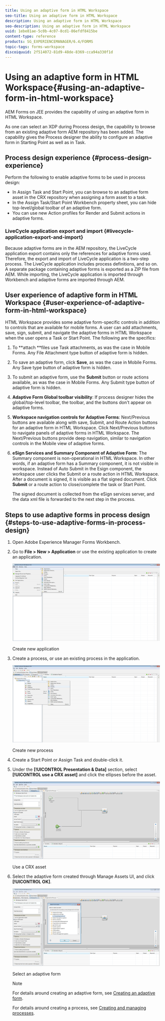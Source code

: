 ```yaml
---
title: Using an adaptive form in HTML Workspace
seo-title: Using an adaptive form in HTML Workspace
description: Using an adaptive form in HTML Workspace
seo-description: Using an adaptive form in HTML Workspace
uuid: 1ebe81ae-5c0b-4c07-8cd1-86efdf8415be
content-type: reference
products: SG_EXPERIENCEMANAGER/6.4/FORMS
topic-tags: forms-workspace
discoiquuid: 2f514072-81d9-48de-8369-cca94a330f1d
---
```


# Using an adaptive form in HTML Workspace{#using-an-adaptive-form-in-html-workspace}

AEM Forms on JEE provides the capability of using an adaptive form in HTML Workspace.

As one can select an XDP during Process design, the capability to browse from an existing adaptive form AEM repository has been added. The capability gives the Process designer the ability to configure an adaptive form in Starting Point as well as in Task.

## Process design experience {#process-design-experience}

Perform the following to enable adaptive forms to be used in process design:

* In Assign Task and Start Point, you can browse to an adaptive form asset in the CRX repository when assigning a form asset to a task.
* In the Assign Task/Start Point Workbench property sheet, you can hide top-level/global toolbar of an adaptive form.
* You can use new Action profiles for Render and Submit actions in adaptive forms.

### LiveCycle application export and import {#livecycle-application-export-and-import}

Because adaptive forms are in the AEM repository, the LiveCycle application export contains only the references for adaptive forms used. Therefore, the export and import of LiveCycle application is a two-step process. The LiveCycle application includes process definitions, and so on. A separate package containing adaptive forms is exported as a ZIP file from AEM. While importing, the LiveCycle application is imported through Workbench and adaptive forms are imported through AEM.

## User experience of adaptive form in HTML Workspace {#user-experience-of-adaptive-form-in-html-workspace}

HTML Workspace provides some adaptive form-specific controls in addition to controls that are available for mobile forms. A user can add attachments, save, sign, submit, and navigate the adaptive forms in HTML Workspace when the user opens a Task or Start Point. The following are the specifics:

1. To **attach **files use Task attachments, as was the case in Mobile Forms. Any File Attachment type button of adaptive form is hidden.  

1. To save an adaptive form, click **Save**, as was the case in Mobile Forms. Any Save type button of adaptive form is hidden.  

1. To submit an adaptive form, use the **Submit** button or route actions available, as was the case in Mobile Forms. Any Submit type button of adaptive form is hidden.  

1. **Adaptive Form Global toolbar visibility**: If process designer hides the global/top-level toolbar, the toolbar, and the buttons don't appear on adaptive forms.  

1. **Workspace navigation controls for Adaptive Forms**: Next/Previous buttons are available along with save, Submit, and Route Action buttons for an adaptive form in HTML Workspace. Click Next/Previous buttons to navigate panels of adaptive forms in HTML Workspace. The Next/Previous buttons provide deep navigation, similar to navigation controls in the Mobile view of adaptive forms.  

1. **eSign Services and Summary Component of Adaptive Form**: The Summary component is non-operational in HTML Workspace. In other words, if an adaptive form has a Summary component, it is not visible in workspace. Instead of Auto Submit in the Esign component, the workspace user clicks the Submit or a route action in HTML Workspace. After a document is signed, it is visible as a flat signed document. Click **Submit** or a route action to close/complete the task or Start Point.

   The signed document is collected from the eSign services server, and the data xml file is forwarded to the next step in the process.

## Steps to use adaptive forms in process design {#steps-to-use-adaptive-forms-in-process-design}

1. Open Adobe Experience Manager Forms Workbench.  

1. Go to **File &gt; New &gt; Application** or use the existing application to create an application.

   ![Create new application](assets/create_new_appl.png)

   Create new application

1. Create a process, or use an existing process in the application.

   ![Create new process](assets/create_new_process.png)

   Create new process

1. Create a Start Point or Assign Task and double-click it.
1. Under the **[!UICONTROL Presentation & Data]** section, select **[!UICONTROL use a CRX asset]** and click the ellipses before the asset.

   ![Use a CRX asset](assets/use_crx_asset.png)

   Use a CRX asset

1. Select the adaptive form created through Manage Assets UI, and click **[!UICONTROL OK]**.

   ![Select an adaptive form](assets/selecting_form.png)

   Select an adaptive form

   >[!NOTE]
   >
   >For details around creating an adaptive form, see [Creating an adaptive form](/help/forms/using/creating-adaptive-form.md).
   >
   >For details around creating a process, see [Creating and managing processes](https://help.adobe.com/en_US/AEMForms/6.1/WorkbenchHelp/WS92d06802c76abadb-1cc35bda128261a20dd-7ff7.2.html).

